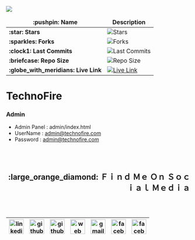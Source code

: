 <img src="https://gists-readme.yizack.com/api/pin?user=montasim&id=TechnoFire&owner=true&theme=dark"/>

<table>
        <thead align="center">
            <tr border: none;>
                <td><b>:pushpin: Name</b></td>
                <td><b>Description</b></td>
            </tr>
        </thead>
        <tbody>
            <tr>
                <td><b>:star: Stars</b></td>
                <td><img alt="Stars" src="https://img.shields.io/github/stars/montasim/TechnoFire"/></td>
            </tr>
            <tr>
                <td><b>:sparkles: Forks</b></td>
                <td><img alt="Forks" src="https://img.shields.io/github/forks/montasim/TechnoFire"/></td>
            </tr>
            <tr>
                <td><b>:clock1: Last Commits</b></td>
                <td><img alt="Last Commits" src="https://img.shields.io/github/last-commit/montasim/TechnoFire"/></td>
            </tr>
            <tr>
                <td><b>:briefcase: Repo Size</b></td>
                <td><img alt="Repo Size" src="https://img.shields.io/github/repo-size/montasim/TechnoFire"/></td>
            </tr>
            <tr>
                <td><b>:globe_with_meridians: Live Link</b></td>
                <td>
                    <a href="https://github.com/montasim/TechnoFire">
                        <img alt="Live Link" src="https://img.shields.io/website?down_color=lightgrey&down_message=offline&up_color=blue&up_message=online&url=https%3A%2F%2Fgithub.com/montasim/TechnoFire"/>
                    </a>
                </td>
            </tr>
        </tbody>
    </table>



# TechnoFire

### Admin 
- Admin Panel : admin/index.html
- UserName    : admin@technofire.com
- Password    : admin@technofire.com

<br/>
<br/>

<h2 align="right"><b> :large_orange_diamond: Ｆｉｎｄ Ｍｅ Ｏｎ Ｓｏｃｉａｌ Ｍｅｄｉａ  </b></h2>

<br/>
<br/>

<!-- social media links start -->
<table align="right">
    <thead align="center">
        <tr>
            <th>
                <a href="https://www.linkedin.com/in/montasim">
                <img alt="linkedin icon" src="https://cdn.simpleicons.org/linkedin" width="40px">
                </a>
            </th>
            <th>
                <a href="https://www.github.com/montasim">
                <img alt="github icon" src="https://cdn.simpleicons.org/github/white" width="40px">
                </a>
            </th>
            <th>
                <a href="https://stackoverflow.com/users/20348607/montasim">
                <img alt="github icon" src="https://cdn.simpleicons.org/stackoverflow" width="40px">
                </a>
            </th>
            <th>
                <a href="https://montasim-dev.web.app/">
                <img alt="web icon" src="https://cdn.simpleicons.org/googlechrome" width="40px">
                </a>
            </th>
            <th>
                <a href="mailto:montasimmamun@gmail.com">
                <img alt="gmail icon" src="https://cdn.simpleicons.org/gmail" width="40px">
                </a>
            </th>
            <th>
                <a href="https://www.facebook.com/montasimmamun/">
                <img alt="facebook icon" src="https://cdn.simpleicons.org/facebook" width="40px">
                </a>
            </th>
            <th>
                <a href="https://twitter.com/montasimmamun">
                <img alt="facebook icon" src="https://cdn.simpleicons.org/twitter" width="40px">
                </a>
            </th>
        </tr>
    </thead>
</table>
<!-- social media links end -->
